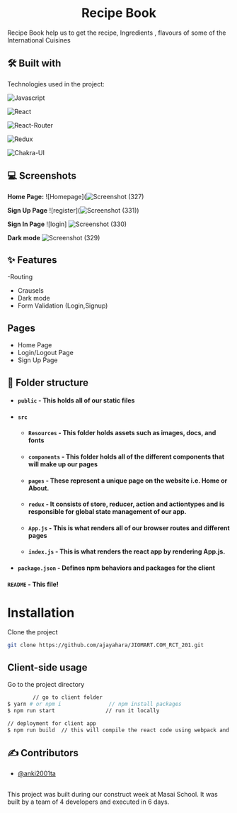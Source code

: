 <h1 align="center" id="title">Recipe Book</h1>
Recipe Book help us to get the recipe, Ingredients , flavours of some of the International Cuisines 



## 🛠 Built with 

Technologies used in the project:

![Javascript](https://img.shields.io/badge/JavaScript-323330?style=for-the-badge&amp;logo=javascript&amp;logoColor=F7DF1E)

![React](https://img.shields.io/badge/React-20232A?style=for-the-badge&amp;logo=react&amp;logoColor=61DAFB)

![React-Router](https://img.shields.io/badge/React_Router-CA4245?style=for-the-badge&amp;logo=react-router&amp;logoColor=white)

![Redux](https://img.shields.io/badge/Redux-593D88?style=for-the-badge&amp;logo=redux&amp;logoColor=white)

![Chakra-UI](https://img.shields.io/badge/Chakra--UI-319795?style=for-the-badge&amp;logo=chakra-ui&amp;logoColor=white)





## 💻 Screenshots

**Home Page:**
![Homepage](![Screenshot (327)](https://user-images.githubusercontent.com/107462155/218616660-ee294719-6585-4ab1-8567-5add44e7576b.png)

**Sign Up Page**
![register](![Screenshot (331)](https://user-images.githubusercontent.com/107462155/218616863-4f6eff77-ee9a-4c17-ab47-f8c11f495a3d.png))

**Sign In Page**
![login]
![Screenshot (330)](https://user-images.githubusercontent.com/107462155/218617246-fd432fe6-569e-4a86-9df6-3a25a69f45a8.png)

**Dark mode**
![Screenshot (329)](https://user-images.githubusercontent.com/107462155/218617399-27f0e912-b9a8-44d3-b4ea-3d4e21262569.png)

## ✨ Features 
-Routing
- Crausels
- Dark mode
- Form Validation (Login,Signup)


## Pages

- Home Page
- Login/Logout Page
- Sign Up Page

##  📁 Folder structure
- #### `public` - This holds all of our static files
- #### `src`
    - #### `Resources` - This folder holds assets such as images, docs, and fonts
    - #### `components` - This folder holds all of the different components that will make up our pages
    - #### `pages` - These represent a unique page on the website i.e. Home or About. 
    - #### `redux` - It consists of store, reducer, action and actiontypes and is responsible for global state management of our app.
    - #### `App.js` - This is what renders all of our browser routes and different pages
    - #### `index.js` - This is what renders the react app by rendering App.js.
- #### `package.json` - Defines npm behaviors and packages for the client


#### `README` - This file!

# Installation

Clone the project
```bash
git clone https://github.com/ajayahara/JIOMART.COM_RCT_201.git
```
## Client-side usage

Go to the project directory

```bash
        // go to client folder
$ yarn # or npm i               // npm install packages
$ npm run start                // run it locally

// deployment for client app
$ npm run build  // this will compile the react code using webpack and generate a folder called docs in the root level
````  

## ✍ Contributors
- [@anki2001ta](https://github.com/anki2001ta)
##


This project was built during our construct week at Masai School. It was built by a team of 4 developers and executed in 6 days.
       
